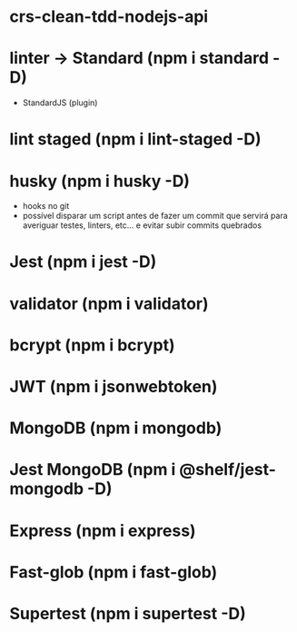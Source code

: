 # crs-clean-tdd-nodejs-api

# linter -> Standard (npm i standard -D)

- StandardJS (plugin)

# lint staged (npm i lint-staged -D)

# husky (npm i husky -D)

- hooks no git
- possível disparar um script antes de fazer um commit que servirá para averiguar testes, linters, etc... e evitar subir commits quebrados

# Jest (npm i jest -D)

# validator (npm i validator)

# bcrypt (npm i bcrypt)

# JWT (npm i jsonwebtoken)

# MongoDB (npm i mongodb)

# Jest MongoDB (npm i @shelf/jest-mongodb -D)

# Express (npm i express)

# Fast-glob (npm i fast-glob)

# Supertest (npm i supertest -D)
